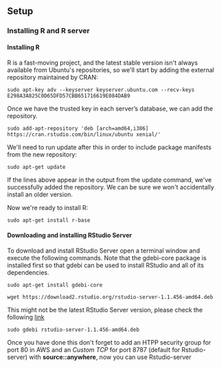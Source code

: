 ## Setup

### Installing R and R server

#### Installing R

R is a fast-moving project, and the latest stable version isn't always available from Ubuntu's repositories, so we'll start by adding the external repository maintained by CRAN:

`sudo apt-key adv --keyserver keyserver.ubuntu.com --recv-keys E298A3A825C0D65DFD57CBB651716619E084DAB9`

Once we have the trusted key in each server’s database, we can add the repository.

`sudo add-apt-repository 'deb [arch=amd64,i386] https://cran.rstudio.com/bin/linux/ubuntu xenial/'`

We'll need to run update after this in order to include package manifests from the new repository:

`sudo apt-get update`

If the lines above appear in the output from the update command, we've successfully added the repository. We can be sure we won't accidentally install an older version.

Now we're ready to install R:

`sudo apt-get install r-base`

#### Downloading and installing RStudio Server

To download and install RStudio Server open a terminal window and execute the following commands. Note that the gdebi-core package is installed first so that gdebi can be used to install RStudio and all of its dependencies.

`sudo apt-get install gdebi-core`

`wget https://download2.rstudio.org/rstudio-server-1.1.456-amd64.deb`

This might not be the latest RStudio Server version, please check the following [link](https://www.rstudio.com/products/rstudio/download-server/)

`sudo gdebi rstudio-server-1.1.456-amd64.deb`

Once you have done this don't forget to add an HTPP security group for port 80 in AWS and an *Custom TCP* for port 8787 (default for Rstudio-server) with **source::anywhere**, now you can use Rstudio-server

